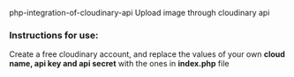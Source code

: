  php-integration-of-cloudinary-api
Upload image through cloudinary api

### Instructions for use: 

Create a free cloudinary account, and replace the values of your own **cloud name, api key and api secret** with the ones in **index.php** file
